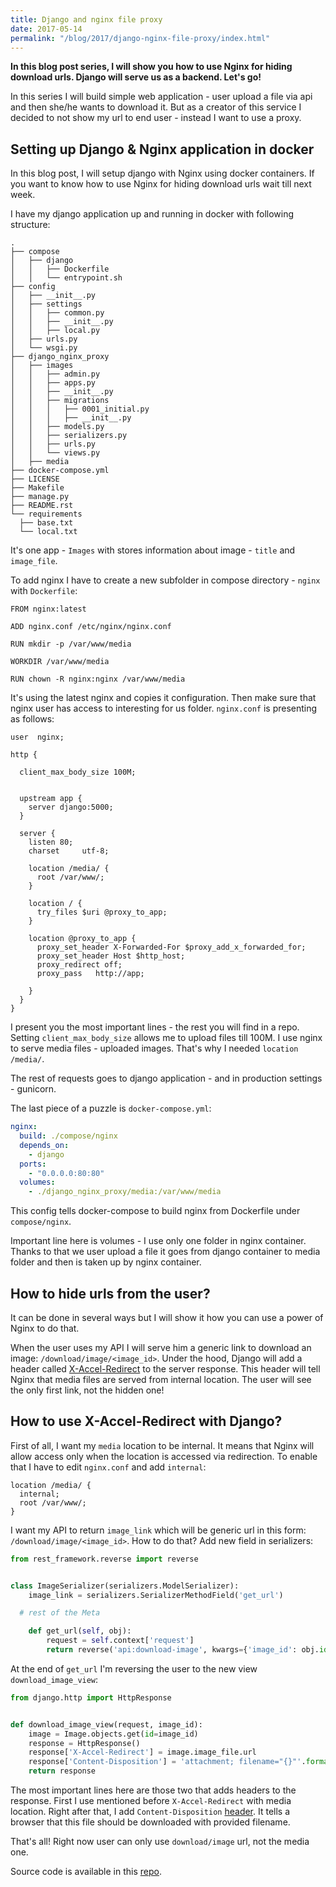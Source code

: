 ```yaml
---
title: Django and nginx file proxy
date: 2017-05-14
permalink: "/blog/2017/django-nginx-file-proxy/index.html"
---
```


**In this blog post series, I will show you how to use Nginx for hiding
download urls. Django will serve us as a backend. Let's go!**

In this series I will build simple web application - user upload a file
via api and then she/he wants to download it. But as a creator of this
service I decided to not show my url to end user - instead I want to use
a proxy.

## Setting up Django & Nginx application in docker

In this blog post, I will setup django with Nginx using docker
containers. If you want to know how to use Nginx for hiding download
urls wait till next week.

I have my django application up and running in docker with following
structure:

```shell
.
├── compose
│   ├── django
│   │   ├── Dockerfile
│   │   └── entrypoint.sh
├── config
│   ├── __init__.py
│   ├── settings
│   │   ├── common.py
│   │   ├── __init__.py
│   │   ├── local.py
│   ├── urls.py
│   └── wsgi.py
├── django_nginx_proxy
│   ├── images
│   │   ├── admin.py
│   │   ├── apps.py
│   │   ├── __init__.py
│   │   ├── migrations
│   │   │   ├── 0001_initial.py
│   │   │   ├── __init__.py
│   │   ├── models.py
│   │   ├── serializers.py
│   │   ├── urls.py
│   │   └── views.py
│   ├── media
├── docker-compose.yml
├── LICENSE
├── Makefile
├── manage.py
├── README.rst
└── requirements
  ├── base.txt
  └── local.txt
```

It's one app - `Images` with stores information about image - `title`
and `image_file`.

To add nginx I have to create a new subfolder in compose directory -
`nginx` with `Dockerfile`:

```docker
FROM nginx:latest

ADD nginx.conf /etc/nginx/nginx.conf

RUN mkdir -p /var/www/media

WORKDIR /var/www/media

RUN chown -R nginx:nginx /var/www/media
```

It's using the latest nginx and copies it configuration. Then make sure
that nginx user has access to interesting for us folder. `nginx.conf` is
presenting as follows:

```nginx
user  nginx;

http {

  client_max_body_size 100M;


  upstream app {
    server django:5000;
  }

  server {
    listen 80;
    charset     utf-8;

    location /media/ {
      root /var/www/;
    }

    location / {
      try_files $uri @proxy_to_app;
    }

    location @proxy_to_app {
      proxy_set_header X-Forwarded-For $proxy_add_x_forwarded_for;
      proxy_set_header Host $http_host;
      proxy_redirect off;
      proxy_pass   http://app;

    }
  }
}
```

I present you the most important lines - the rest you will find in
a repo. Setting `client_max_body_size` allows me to upload files till
100M. I use nginx to serve media files - uploaded images. That's
why I needed `location /media/`.

The rest of requests goes to django application - and in production
settings - gunicorn.

The last piece of a puzzle is `docker-compose.yml`:

```yaml
nginx:
  build: ./compose/nginx
  depends_on:
    - django
  ports:
    - "0.0.0.0:80:80"
  volumes:
    - ./django_nginx_proxy/media:/var/www/media
```

This config tells docker-compose to build nginx from Dockerfile under
`compose/nginx`.

Important line here is volumes - I use only one folder in nginx
container. Thanks to that we user upload a file it goes from django
container to media folder and then is taken up by nginx container.

## How to hide urls from the user?

It can be done in several ways but I will show it how you can use a
power of Nginx to do that.

When the user uses my API I will serve him a generic link to download an
image: `/download/image/<image_id>`. Under the hood, Django will add a
header called
[X-Accel-Redirect](https://www.nginx.com/resources/wiki/start/topics/examples/x-accel/#x-accel-redirect)
to the server response. This header will tell Nginx that media files are
served from internal location. The user will see the only first link,
not the hidden one!

## How to use X-Accel-Redirect with Django?

First of all, I want my `media` location to be internal. It means that
Nginx will allow access only when the location is accessed via
redirection. To enable that I have to edit `nginx.conf` and add
`internal`:

```nginx
location /media/ {
  internal;
  root /var/www/;
}
```

I want my API to return `image_link` which will be generic url in this
form: `/download/image/<image_id>`. How to do that? Add new field in
serializers:

```python
from rest_framework.reverse import reverse


class ImageSerializer(serializers.ModelSerializer):
    image_link = serializers.SerializerMethodField('get_url')

  # rest of the Meta

    def get_url(self, obj):
        request = self.context['request']
        return reverse('api:download-image', kwargs={'image_id': obj.id}, request=request)
```

At the end of `get_url` I'm reversing the user to the new view
`download_image_view`:

```python
from django.http import HttpResponse


def download_image_view(request, image_id):
    image = Image.objects.get(id=image_id)
    response = HttpResponse()
    response['X-Accel-Redirect'] = image.image_file.url
    response['Content-Disposition'] = 'attachment; filename="{}"'.format(image.image_file.name)
    return response
```

The most important lines here are those two that adds headers to the
response. First I use mentioned before `X-Accel-Redirect` with media
location. Right after that, I add `Content-Disposition`
[header](https://developer.mozilla.org/en-US/docs/Web/HTTP/Headers/Content-Disposition).
It tells a browser that this file should be downloaded with provided
filename.

That's all! Right now user can only use `download/image` url, not the
media one.

Source code is available in this
[repo](https://github.com/krzysztofzuraw/personal-blog-projects/tree/master/django_nginx_proxy).

